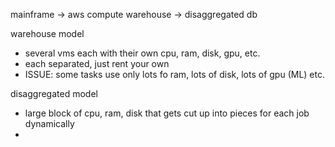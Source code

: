 mainframe -> aws compute warehouse -> disaggregated db

warehouse model
- several vms each with their own cpu, ram, disk, gpu, etc.
- each separated, just rent your own
- ISSUE: some tasks use only lots fo ram, lots of disk, lots of gpu (ML) etc.

disaggregated model
- large block of cpu, ram, disk that gets cut up into pieces for each job dynamically
- 